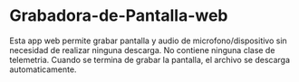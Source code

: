 # Grabadora-de-Pantalla-web
Esta app web permite grabar pantalla y audio de microfono/dispositivo sin necesidad de realizar ninguna descarga. No contiene ninguna clase de telemetria. Cuando se termina de grabar la pantalla, el archivo se descarga automaticamente.
